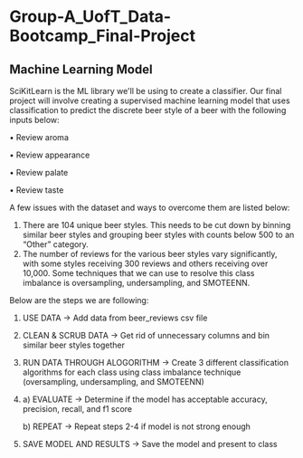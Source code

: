 # Group-A_UofT_Data-Bootcamp_Final-Project

## Machine Learning Model

SciKitLearn is the ML library we'll be using to create a classifier. Our final project will involve creating a supervised machine learning model that uses classification to predict the discrete beer style of a beer with the following inputs below:

•	Review aroma

•	Review appearance

•	Review palate

•	Review taste

A few issues with the dataset and ways to overcome them are listed below:

1.	There are 104 unique beer styles. This needs to be cut down by binning similar beer styles and grouping beer styles with counts below 500 to an “Other” category.
2.	The number of reviews for the various beer styles vary significantly, with some styles receiving 300 reviews and others receiving over 10,000. Some techniques that we can use to resolve this class imbalance is oversampling, undersampling, and SMOTEENN.

Below are the steps we are following:

1.	USE DATA -> Add data from beer_reviews csv file
2.	CLEAN & SCRUB DATA -> Get rid of unnecessary columns and bin similar beer styles together 
3.	RUN DATA THROUGH ALOGORITHM -> Create 3 different classification algorithms for each class using class imbalance technique (oversampling, undersampling, and SMOTEENN)
4.	a) EVALUATE -> Determine if the model has acceptable accuracy, precision, recall, and f1 score

    b) REPEAT -> Repeat steps 2-4 if model is not strong enough 
5.	SAVE MODEL AND RESULTS -> Save the model and present to class
